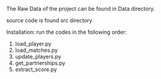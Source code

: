The Raw Data of the project can be found in Data directory.

source code is found src directory

Installation:
run the codes in the following order:
1) load_player.py
2) load_matches.py
3) update_players.py
4) get_partnerships.py
5) extract_score.py

